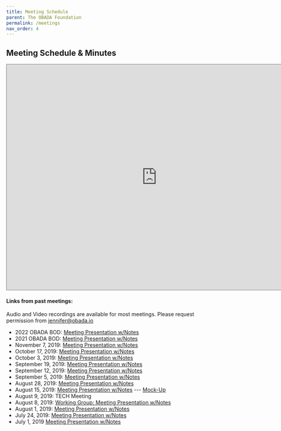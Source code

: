 ```yaml
---
title: Meeting Schedule
parent: The OBADA Foundation
permalink: /meetings
nav_order: 4
---
```

## Meeting Schedule & Minutes

<iframe src="https://calendar.google.com/calendar/embed?height=600&amp;wkst=1&amp;bgcolor=%23ffffff&amp;ctz=America%2FNew_York&amp;src=Yml6b3BzQG9iYWRhLmlv&amp;color=%23039BE5" style="border:solid 1px #777" width="800" height="600" frameborder="0" scrolling="no"></iframe>


#### Links from past meetings: 
Audio and Video recordings are available for most meetings.  Please request permission from [jennifer@obada.io](mailto:jennifer@obada.io)
  + 2022 OBADA BOD: [Meeting Presentation w/Notes](https://drive.google.com/drive/folders/1HDTleDuylO-4s9SSnXsuzT_i4QTJEzlr?usp=sharing)
  + 2021 OBADA BOD: [Meeting Presentation w/Notes](https://drive.google.com/drive/folders/1u_VvpKaURcZ_kTz3QE_u_fJDnx5jVksM?usp=sharing)
  + November 7, 2019: [Meeting Presentation w/Notes](https://docs.google.com/presentation/d/1QMtDy43yBfMdiVE5itZAui_hHZM65Ai9Kzs4ULOM4zQ/edit?usp=sharing)
  + October 17, 2019: [Meeting Presentation w/Notes](https://docs.google.com/presentation/d/1j0VRM8VDldQDe9Zj97WF7PM4UBxb-lOFKAcXjDeIebo/edit?usp=sharing)
  + October 3, 2019: [Meeting Presentation w/Notes](https://docs.google.com/presentation/d/1tdErKB4IddL-fJQYAyqjIyPAEFMuw6fGufACInBsYkI/edit?usp=sharing)
  + September 19, 2019: [Meeting Presentation w/Notes](https://docs.google.com/presentation/d/1kTpKJXWgrtBaSahEk4O2R90UqhTdBwPv0tyUrp-bE5A/edit?usp=sharing)
  + September 12, 2019: [Meeting Presentation w/Notes](https://docs.google.com/presentation/d/1A2q84TJyO-xnbLdlZwu5FNZ7LUOxg8BfFnmjnHg2fFw/edit?usp=sharing)
  + September 5, 2019: [Meeting Presentation w/Notes](https://docs.google.com/presentation/d/13aJB1cDD_MwNVwIJSCh9hgighSzkWPKfkM-RONXuItk/edit?usp=sharing)
  + August 28, 2019:  [Meeting Presentation w/Notes](https://docs.google.com/presentation/d/1XScfHF2g4MAZucLASIe34qA2kHU61PFfiOsbowCwtTA/edit#slide=id.g34073a5aeb_0_11)
  + August 15, 2019:  [Meeting Presentation w/Notes](https://docs.google.com/presentation/d/18ZBNJ64l5vqFZS__GTxqUDQx4YeKhNTcvQVLaKKt-zA/edit#slide=id.g5ebbd0f555_0_346) --- [Mock-Up](https://app.moqups.com/TSPQzikset/view/page/aa9df7b72)
  + August 9, 2019:  TECH Meeting
  + August 8, 2019:  [Working Group: Meeting Presentation w/Notes](https://docs.google.com/presentation/d/1Cnp2vp66gMfBv7myVYVTLYTiVC61wHuwqF_-cLHIXT4/edit)
  + August 1, 2019:  [Meeting Presentation w/Notes](https://docs.google.com/presentation/d/1o3jMcZFNCgo02bVt90zAE4jUaYXUcJjpybPUUIBG--Y/edit?usp=sharing)
  + July 24, 2019:  [Meeting Presentation w/Notes](https://docs.google.com/presentation/d/1dc5HZUkFshlYlDi5vdlV8d_mtNbGI7K_Sqb06uAUqi8/edit#slide=id.g5da697657d_0_97)  
  + July 1, 2019  [Meeting Presentation w/Notes](https://docs.google.com/presentation/d/1uJCPaoYVRO-CrCgkgR68d_gIyH9ajItj5xM4nbVCCJc/mobilepresent?slide=id.g5d618b7951_0_1025) 


